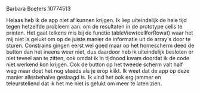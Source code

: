 Barbara Boeters
10774513

Helaas heb ik de app niet af kunnen krijgen. Ik liep uiteindelijk de hele tijd tegen hetzelfde probleem aan: om de resultaten in de prototype cells te printen. Het gaat telkens mis bij de functie tableView(cellforRowat) waar het mij niet is gelukt om op de juiste manier de informatie uit de array's door te sturen. 
Constrains gingen eerst wel goed maar op het homescherm deed de button dan het ineens weer niet, dus daardoor heb ik uiteindelijk besloten er niet teveel aan te zitten, ook omdat ik in tijdnood kwam doordat ik de code niet werkend kon krijgen. Ook de button op het tweede scherm valt half weg maar doet het nog steeds als je erop klikt. 
Ik weet dat de app op deze manier allesbehalve geslaagd is. Ik vind het ook erg jammer en teleurstellend dat ik het me niet is gelukt om meer te laten zien. 
